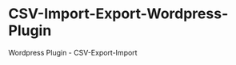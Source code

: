 CSV-Import-Export-Wordpress-Plugin
==================================

Wordpress Plugin - CSV-Export-Import
